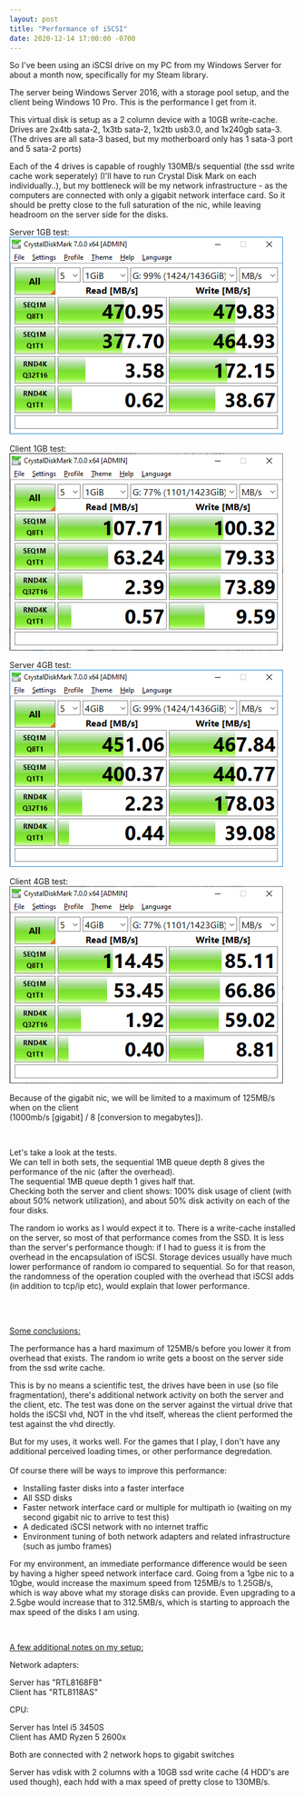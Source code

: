 ```yaml
---
layout: post
title: "Performance of iSCSI"
date: 2020-12-14 17:00:00 -0700
---
```


So I've been using an iSCSI drive on my PC from my Windows Server for about a month now, specifically for my Steam library.

The server being Windows Server 2016, with a storage pool setup, and the client being Windows 10 Pro. This is the performance I get from it.

This virtual disk is setup as a 2 column device with a 10GB write-cache. Drives are 2x4tb sata-2, 1x3tb sata-2, 1x2tb usb3.0, and 1x240gb sata-3. (The drives are all sata-3 based, but my motherboard only has 1 sata-3 port and 5 sata-2 ports)

Each of the 4 drives is capable of roughly 130MB/s sequential (the ssd write cache work seperately) (I'll have to run Crystal Disk Mark on each individually..), but my bottleneck will be my network infrastructure - as the computers are connected with only a gigabit network interface card. So it should be pretty close to the full saturation of the nic, while leaving headroom on the server side for the disks.

Server 1GB test:![Performance on server side 1GB test size](/assets/images/2020-12-14-iScsiPerformance1/server1.png)

Client 1GB test:![Performance on computer 1GB test size](/assets/images/2020-12-14-iScsiPerformance1/client1.png)

Server 4GB test:![Performance on server side 4GB test size](/assets/images/2020-12-14-iScsiPerformance1/server2.png)

Client 4GB test:![Performance on computer 4GB test size](/assets/images/2020-12-14-iScsiPerformance1/client2.png)



Because of the gigabit nic, we will be limited to a maximum of 125MB/s when on the client<br />(1000mb/s [gigabit] / 8 [conversion to megabytes]).

<br />

Let's take a look at the tests.
<br />
We can tell in both sets, the sequential 1MB queue depth 8 gives the performance of the nic (after the overhead).<br />
The sequential 1MB queue depth 1 gives half that. <br />
Checking both the server and client shows: 100% disk usage of client (with about 50% network utilization), and about 50% disk activity on each of the four disks.

The random io works as I would expect it to. There is a write-cache installed on the server, so most of that performance comes from the SSD. It is less than the server's performance though: if I had to guess it is from the overhead in the encapsulation of iSCSI. Storage devices usually have much lower performance of random io compared to sequential. So for that reason, the randomness of the operation coupled with the overhead that iSCSI adds (in addition to tcp/ip etc), would explain that lower performance.

<br /><br />

<u>Some conclusions:</u>

The performance has a hard maximum of 125MB/s before you lower it from overhead that exists. The random io write gets a boost on the server side from the ssd write cache.

This is by no means a scientific test, the drives have been in use (so file fragmentation), there's additional network activity on both the server and the client, etc. The test was done on the server against the virtual drive that holds the iSCSI vhd, NOT in the vhd itself, whereas the client performed the test against the vhd directly.

But for my uses, it works well. For the games that I play, I don't have any additional perceived loading times, or other performance degredation.
<br /><br />
Of course there will be ways to improve this performance:
- Installing faster disks into a faster interface
- All SSD disks
- Faster network interface card or multiple for multipath io (waiting on my second gigabit nic to arrive to test this)
- A dedicated iSCSI network with no internet traffic
- Environment tuning of both network adapters and related infrastructure (such as jumbo frames)

For my environment, an immediate performance difference would be seen by having a higher speed network interface card. Going from a 1gbe nic to a 10gbe, would increase the maximum speed from 125MB/s to 1.25GB/s, which is way above what my storage disks can provide. Even upgrading to a 2.5gbe would increase that to 312.5MB/s, which is starting to approach the max speed of the disks I am using.

<br />

<u>A few additional notes on my setup:</u>

Network adapters:

Server has "RTL8168FB" <br />
Client has "RTL8118AS"

CPU:

Server has Intel i5 3450S <br />
Client has AMD Ryzen 5 2600x

Both are connected with 2 network hops to gigabit switches

Server has vdisk with 2 columns with a 10GB ssd write cache (4 HDD's are used though), each hdd with a max speed of pretty close to 130MB/s.